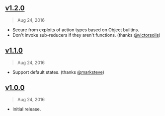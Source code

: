 ## [v1.2.0]
> Aug 24, 2016

- Secure from exploits of action types based on Object builtins.
- Don't invoke sub-reducers if they aren't functions. (thanks [@victorsolis])

[v1.2.0]: https://github.com/rstacruz/build-reducer/compare/v1.1.0...v1.2.0

## [v1.1.0]
> Aug 24, 2016

- Support default states. (thanks [@marksteve])

[v1.1.0]: https://github.com/rstacruz/build-reducer/compare/v1.0.0...v1.1.0

## [v1.0.0]
> Aug 24, 2016

- Initial release.

[v1.0.0]: https://github.com/rstacruz/build-reducer/tree/v1.0.0
[@victorsolis]: https://github.com/victorsolis
[@marksteve]: https://github.com/marksteve
